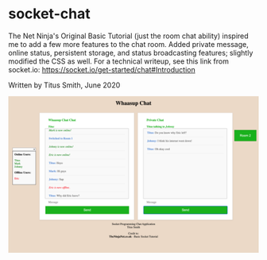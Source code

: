 # socket-chat
The Net Ninja's Original Basic Tutorial (just the room chat ability) inspired me to add a few more features to the chat room.
Added private message, online status, persistent storage, and status broadcasting features; slightly modified the CSS as well. For a technical writeup, see this link from socket.io:
https://socket.io/get-started/chat#Introduction

Written by Titus Smith, June 2020

![Chat_Screenshot](Chat_Screenshot_Sample.png?raw=true "Socket.io Chat Screenshot")

